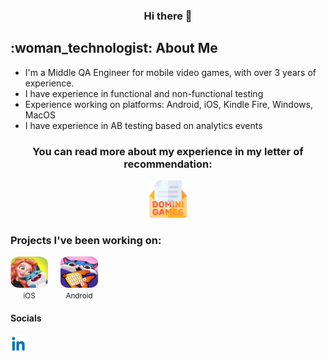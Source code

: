 <h3 align="center">Hi there 👋</h3>

<h2>:woman_technologist: About Me</h2>

+ I'm a Middle QA Engineer for mobile video games, with over 3 years of experience.
+ I have experience in functional and non-functional testing 
+ Experience working on platforms: Android, iOS, Kindle Fire, Windows, MacOS
+ I have experience in AB testing based on analytics events


<h3 align="center">You can read more about my experience in my letter of recommendation:</h3>

<p align="center">
  <a href="https://drive.google.com/file/d/1gHYBztBoc4YdY7ZxcsnrG2A5cCiFf08-/view?usp=share_link">
    <img src="https://github.com/Numilou/images/blob/main/icon-recommendation-letter-DG.png" alt="letter" width="60" height="60"/>
  </a>
</p>

<h3>Projects I've been working on:</h3>

<div style="display: flex; justify-content: start; gap: 20px;">
  <div style="text-align: center;">
    <a href="https://apps.apple.com/ru/app/pixelwoods-%D0%BA%D0%B0%D1%80%D1%82%D0%B8%D0%BD%D0%B0-%D0%BF%D0%BE-%D0%BD%D0%BE%D0%BC%D0%B5%D1%80%D0%B0%D0%BC/id1541658506">
      <img src="https://github.com/Numilou/images/blob/main/PWios.png" alt="gameios" width="60" height="50"/>
    </a>
    <br/>
    <small>iOS</small>
  </div>

  <div style="text-align: center;">
    <a href="https://play.google.com/store/apps/details?id=com.beresnevgames.pixelgallery&hl=en_US&pli=1">
      <img src="https://github.com/Numilou/images/blob/main/PWandroid.png" alt="gameandroid" width="60" height="50"/>
    </a>
    <br/>
    <small>Android</small>
  </div>
</div>


<h4>Socials</h4>

<a href="https://www.linkedin.com/in/darya-ivanova-404a87258/" target="_blank" rel="noreferrer">
  <img src="https://github.com/Numilou/images/blob/main/icon-linkedin.png" alt="LinkedIn Profile" width="25" height="27" />
</a>


